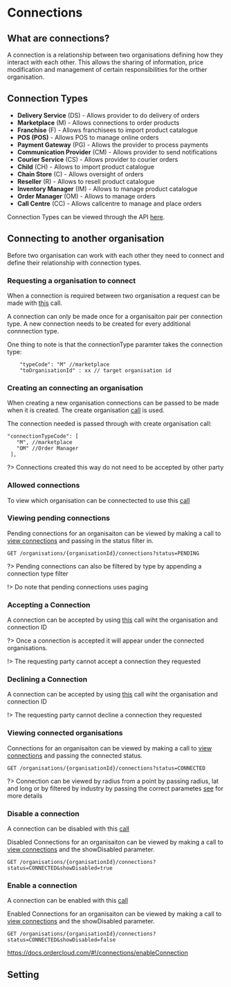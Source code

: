 # Connections

## What are connections?

A connection is a relationship between two organisations defining how they interact with each other. This allows the sharing of information, price modification and management of certain responsibilities for the orther organisation.

## Connection Types

* **Delivery Service** (DS) - Allows provider to do delivery of orders
* **Marketplace** (M) - Allows connections to order products
* **Franchise** (F) - Allows franchisees to import product catalogue
* **POS (POS)** - Allows POS to manage online orders
* **Payment Gateway** (PG) - Allows the provider to process payments
* **Communication Provider** (CM) - Allows provider to send notifications
* **Courier Service** (CS) - Allows provider to courier orders
* **Child** (CH) - Allows to import product catalogue
* **Chain Store** (C) - Allows oversight of orders
* **Reseller** (R) - Allows to resell product catalogue
* **Inventory Manager** (IM) - Allows to manage product catalogue
* **Order Manager** (OM) - Allows to manage orders
* **Call Centre** (CC) - Allows callcentre to manage and place orders

Connection Types can be viewed through the API [here](https://docs.ordercloud.com/#!/connections/findConnectionTypes).

## Connecting to another organisation

Before two organisation can work with each other they need to connect and define their relationship with connection types.

### Requesting a organisation to connect

When a connection is required between two organisation a request can be made with [this](https://docs.ordercloud.com/#!/organisations/createOrganisationConnection) call.

A connection can only be made once for a organisaiton pair per connection type. A new connection needs to be created for every additional connnection type.

One thing to note is that the connectionType paramter takes the connection type:

```
    "typeCode": "M" //marketplace
    "toOrganisationId" : xx // target organisation id
```

### Creating an connecting an organisation

When creating a new organisation connections can be passed to be made when it is created. The create organisation [call](https://docs.ordercloud.com/#!/organisations/createOrganisation) is used.

The connection needed is passed through with create organisation call:

```
"connectionTypeCode": [
   "M", //marketplace
   "OM" //Order Manager
 ],

```

?> Connections created this way do not need to be accepted by other party


### Allowed connections

To view which organisation can be connectected to use this [call](https://docs.ordercloud.com/#!/connections/listPossibleConnectionsToMake)


### Viewing pending connections

Pending connections for an organisaiton can be viewed by making a call to [view connections](https://docs.ordercloud.com/#!/organisations/findConnectionByOrganisation) and passing in the status filter in.

```
GET /organisations/{organisationId}/connections?status=PENDING

```

?> Pending connections can also be filtered by type by appending a connection type filter

!> Do note that pending connections uses paging

### Accepting a Connection

A connection can be accepted by using [this](https://docs.ordercloud.com/#!/connections/organisationAcceptConnection) call wiht the organisation and connection ID

?> Once a connection is accepted it will appear under the connected organisations.

!> The requesting party cannot accept a connection they requested

### Declining a Connection

A connection can be accepted by using [this](https://docs.ordercloud.com/#!/connections/organisationDeclineConnection) call wiht the organisation and connection ID

!> The requesting party cannot decline a connection they requested


### Viewing connected organisations

Connections for an organisaiton can be viewed by making a call to [view connections](https://docs.ordercloud.com/#!/organisations/findConnectionByOrganisation) and passing the connected status.

```
GET /organisations/{organisationId}/connections?status=CONNECTED

```

?> Connection can be viewed by radius from a point by passing radius, lat and long or by filtered by industry by passing the correct parametes [see](https://docs.ordercloud.com/#!/organisations/findConnectionByOrganisation) for more details


### Disable a connection

A connection can be disabled with this [call](https://docs.ordercloud.com/#!/connections/disableConnection)

Disabled Connections for an organisaiton can be viewed by making a call to [view connections](https://docs.ordercloud.com/#!/organisations/findConnectionByOrganisation) and the showDisabled parameter.

```
GET /organisations/{organisationId}/connections?status=CONNECTED&showDisabled=true
```

### Enable a connection

A connection can be enabled with this [call](https://docs.ordercloud.com/#!/connections/enableConnection)

Enabled Connections for an organisaiton can be viewed by making a call to [view connections](https://docs.ordercloud.com/#!/organisations/findConnectionByOrganisation) and the showDisabled parameter.

```
GET /organisations/{organisationId}/connections?status=CONNECTED&showDisabled=false
```

https://docs.ordercloud.com/#!/connections/enableConnection
## Setting
